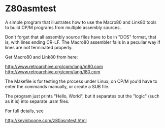 # Z80asmtest

A simple program that illustrates how to use the Macro80 and Link80
tools to build CP/M programs from multiple assembly sources.

Don't forget that all assembly source files have to be in "DOS" format, that 
is, with lines ending CR-LF. The Macro80 assembler fails in a peculiar
way if lines are not terminated properly.

Get Macro80 and Link80 from here:

http://www.retroarchive.org/cpm/lang/m80.com
http://www.retroarchive.org/cpm/lang/l80.com

The Makefile is for testing the process under Linux; on CP/M you'd
have to enter the commands manually, or create a SUB file.

The program just prints "Hello, World", but it separates out the
"logic" (such as it is) into separate .asm files.

For full details, see 

http://kevinboone.com/z80asmtest.html

